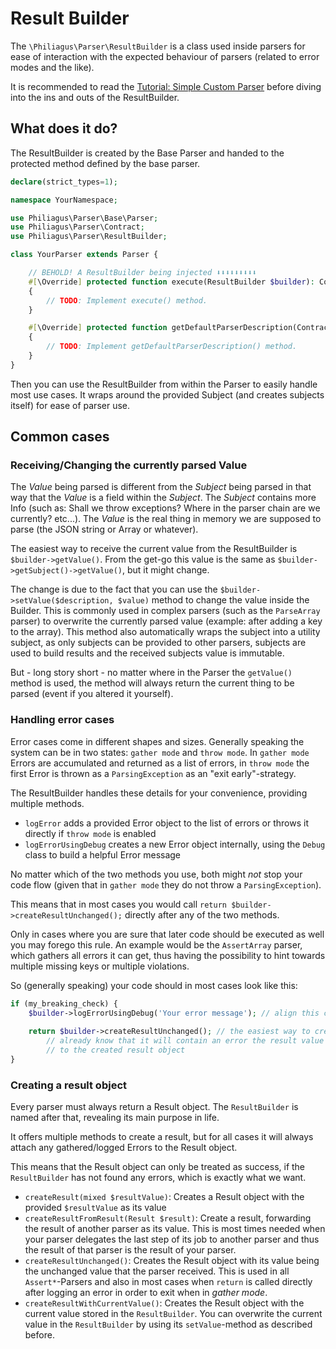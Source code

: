# Result Builder

The `\Philiagus\Parser\ResultBuilder` is a class used inside parsers for ease of interaction with the expected behaviour of parsers (related to error modes and the like).

It is recommended to read the [Tutorial: Simple Custom Parser](./tutorial-custom-parser-simple.md) before diving into the ins and outs of the ResultBuilder.

## What does it do?

The ResultBuilder is created by the Base Parser and handed to the protected method defined by the base parser.

```php
declare(strict_types=1);

namespace YourNamespace;

use Philiagus\Parser\Base\Parser;
use Philiagus\Parser\Contract;
use Philiagus\Parser\ResultBuilder;

class YourParser extends Parser {

    // BEHOLD! A ResultBuilder being injected ⬇⬇⬇⬇⬇⬇⬇⬇⬇
    #[\Override] protected function execute(ResultBuilder $builder): Contract\Result
    {
        // TODO: Implement execute() method.
    }

    #[\Override] protected function getDefaultParserDescription(Contract\Subject $subject): string
    {
        // TODO: Implement getDefaultParserDescription() method.
    }
}
```

Then you can use the ResultBuilder from within the Parser to easily handle most use cases. It wraps around the provided Subject (and creates subjects itself) for ease of parser use.

## Common cases

### Receiving/Changing the currently parsed Value

The _Value_ being parsed is different from the _Subject_ being parsed in that way that the _Value_ is a field within the _Subject_. The _Subject_ contains more Info (such as: Shall we throw exceptions? Where in the parser chain are we currently? etc...). The _Value_ is the real thing in memory we are supposed to parse (the JSON string or Array or whatever).

The easiest way to receive the current value from the ResultBuilder is `$builder->getValue()`. From the get-go this value is the same as `$builder->getSubject()->getValue()`, but it might change.

The change is due to the fact that you can use the `$builder->setValue($description, $value)` method to change the value inside the Builder. This is commonly used in complex parsers (such as the `ParseArray` parser) to overwrite the currently parsed value (example: after adding a key to the array). This method also automatically wraps the subject into a utility subject, as only subjects can be provided to other parsers, subjects are used to build results and the received subjects value is immutable.

But - long story short - no matter where in the Parser the `getValue()` method is used, the method will always return the current thing to be parsed (event if you altered it yourself).

### Handling error cases

Error cases come in different shapes and sizes. Generally speaking the system can be in two states: `gather mode` and `throw mode`. In `gather mode` Errors are accumulated and returned as a list of errors, in `throw mode` the first Error is thrown as a `ParsingException` as an "exit early"-strategy.

The ResultBuilder handles these details for your convenience, providing multiple methods.

- `logError` adds a provided Error object to the list of errors or throws it directly if `throw mode` is enabled
- `logErrorUsingDebug` creates a new Error object internally, using the `Debug` class to build a helpful Error message

No matter which of the two methods you use, both might _not_ stop your code flow (given that in `gather mode` they do not throw a `ParsingException`).

This means that in most cases you would call `return $builder->createResultUnchanged();` directly after any of the two methods.

Only in cases where you are sure that later code should be executed as well you may forego this rule. An example would be the `AssertArray` parser, which gathers all errors it can get, thus having the possibility to hint towards multiple missing keys or multiple violations.

So (generally speaking) your code should in most cases look like this:

```php
if (my_breaking_check) {
    $builder->logErrorUsingDebug('Your error message'); // align this call as you please
    
    return $builder->createResultUnchanged(); // the easiest way to create a result but as you
        // already know that it will contain an error the result value is of little relevance
        // to the created result object
}
```

### Creating a result object

Every parser must always return a Result object. The `ResultBuilder` is named after that, revealing its main purpose in life.

It offers multiple methods to create a result, but for all cases it will always attach any gathered/logged Errors to the Result object.

This means that the Result object can only be treated as success, if the `ResultBuilder` has not found any errors, which is exactly what we want.

- `createResult(mixed $resultValue)`: Creates a Result object with the provided `$resultValue` as its value
- `createResultFromResult(Result $result)`: Create a result, forwarding the result of another parser as its value. This is most times needed when your parser delegates the last step of its job to another parser and thus the result of that parser is the result of your parser.
- `createResultUnchanged()`: Creates the Result object with its value being the unchanged value that the parser received. This is used in all `Assert*`-Parsers and also in most cases when `return` is called directly after logging an error in order to exit when in _gather mode_.
- `createResultWithCurrentValue()`: Creates the Result object with the current value stored in the `ResultBuilder`. You can overwrite the current value in the `ResultBuilder` by using its `setValue`-method as described before.
